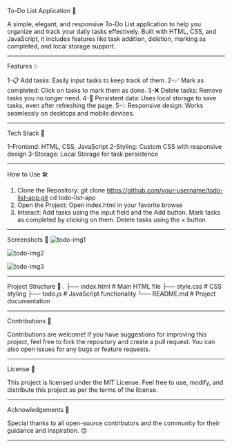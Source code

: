 To-Do List Application 📝

A simple, elegant, and responsive To-Do List application to help you organize and track your daily tasks effectively. Built with HTML, CSS, and JavaScript, it includes features like task addition, deletion, marking as completed, and local storage support.


---------------------------------------------------------------------------------------------------------------------------------------------------------------
Features ✨

1-📋 Add tasks: Easily input tasks to keep track of them.
2-✅ Mark as completed: Click on tasks to mark them as done.
3-❌ Delete tasks: Remove tasks you no longer need.
4-💾 Persistent data: Uses local storage to save tasks, even after refreshing the page.
5-💡 Responsive design: Works seamlessly on desktops and mobile devices.

----------------------------------------------------------------------------------------------------------------------------------------------------------------

Tech Stack 🔧

1-Frontend: HTML, CSS, JavaScript
2-Styling: Custom CSS with responsive design
3-Storage: Local Storage for task persistence

----------------------------------------------------------------------------------------------------------------------------------------------------------------

How to Use 🛠️

1. Clone the Repository:
   git clone https://github.com/your-username/todo-list-app.git
   cd todo-list-app
2. Open the Project:
   Open index.html in your favorite browse
3.  Interact:
    Add tasks using the input field and the Add button.
    Mark tasks as completed by clicking on them.
    Delete tasks using the × button.

----------------------------------------------------------------------------------------------------------------------------------------------------------------
Screenshots 📸
![todo-img1](https://github.com/user-attachments/assets/b892c5e5-2125-4be0-8d90-b6490b60967c)

![todo-img2](https://github.com/user-attachments/assets/4035ea03-0846-4ecf-b887-7ccd4e242874)

![todo-img3](https://github.com/user-attachments/assets/66244e4a-50d7-4216-8b92-35bc99cc4bf0)


----------------------------------------------------------------------------------------------------------------------------------------------------------------

Project Structure 📂
.
├── index.html         # Main HTML file
├── style.css          # CSS styling
├── todo.js            # JavaScript functionality
└── README.md          # Project documentation

----------------------------------------------------------------------------------------------------------------------------------------------------------------

Contributions 🤝

Contributions are welcome!
If you have suggestions for improving this project, feel free to fork the repository and create a pull request. You can also open issues for any bugs or feature requests.

----------------------------------------------------------------------------------------------------------------------------------------------------------------

License 📜

This project is licensed under the MIT License.
Feel free to use, modify, and distribute this project as per the terms of the license.

----------------------------------------------------------------------------------------------------------------------------------------------------------------

Acknowledgements 🙌

Special thanks to all open-source contributors and the community for their guidance and inspiration. 😊

----------------------------------------------------------------------------------------------------------------------------------------------------------------




